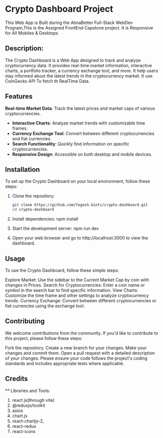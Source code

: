 # Crypto Dashboard Project
This Web App  is Bulit during the AlmaBetter Full-Stack WebDev Program,This is the Assigned FrontEnd Capstone project.
It is Responsive for All Mobiles & Desktops

## Description:

The Crypto Dashboard is a Web App designed to track and analyze cryptocurrency data. It provides real-time market information, interactive charts, a portfolio tracker, a currency exchange tool, and more.
It help users stay informed about the latest trends in the cryptocurrency market.
It use CoinGecko API To fetch th RealTime Data.




## Features

**Real-time Market Data**: Track the latest prices and market caps of various cryptocurrencies.
- **Interactive Charts**: Analyze market trends with customizable time frames.
- **Currency Exchange Tool**: Convert between different cryptocurrencies and fiat currencies.
- **Search Functionality**: Quickly find information on specific cryptocurrencies.
- **Responsive Design**: Accessible on both desktop and mobile devices.



## Installation
To set up the Crypto Dashboard on your local environment, follow these steps:

1. Clone the repository:
   ```bash
   git clone https://github.com/Yogesh-Ginti/crypto-dashboard.git
   cd crypto-dashboard

2. Install dependencies:
  npm install

3. Start the development server:
  npm run dev

4. Open your web browser and go to http://localhost:3000 to view the dashboard.


## Usage
To use the Crypto Dashboard, follow these simple steps:

Explore Market: Use the sidebar to the Current Market Cap by coin with changes in Prices.
Search for Cryptocurrencies: Enter a coin name or symbol in the search bar to find specific information.
View Charts: Customize the time frame and other settings to analyze cryptocurrency trends.
Currency Exchange: Convert between different cryptocurrencies or fiat currencies using the exchange tool.

## Contributing
We welcome contributions from the community. If you'd like to contribute to this project, please follow these steps:

Fork the repository.
Create a new branch for your changes.
Make your changes and commit them.
Open a pull request with a detailed description of your changes.
Please ensure your code follows the project's coding standards and includes appropriate tests where applicable.

## Credits

** Libraries and Tools:
1. react js(through vite)
2. @reduxjs/toolkit
3. axios
4. chart.js
5. react-chartjs-2,
6. react-redux
7. react-icons

